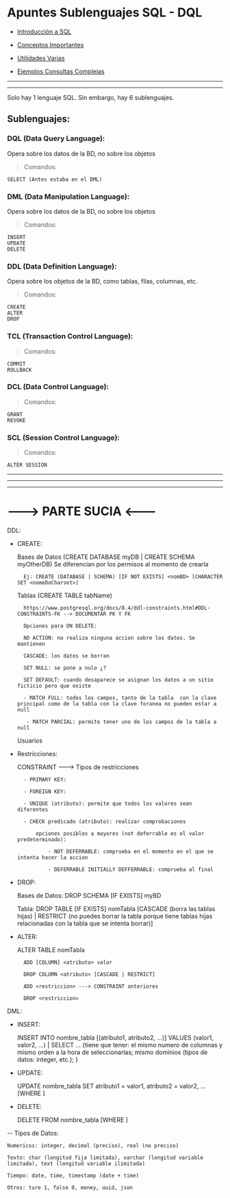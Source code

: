 
# Apuntes Sublenguajes SQL - DQL

 - [Introducción a SQL](#introducción-a-sql)
 
 - [Conceptos Importantes](#conceptos-importantes)
 
 - [Utilidades Varias](#utilidades-varias) 
 
 - [Ejemplos Consultas Complejas](#ejemplos-consultas-complejas)

***
***

Solo hay 1 lenguaje SQL. Sin embargo, hay 6 sublenguajes.

## Sublenguajes:

### DQL (Data Query Language):  
      
Opera sobre los datos de la BD, no sobre los objetos

> Comandos:
		
	SELECT (Antes estaba en el DML)

### DML (Data Manipulation Language):

Opera sobre los datos de la BD, no sobre los objetos

> Comandos:

	INSERT
	UPDATE
	DELETE

### DDL (Data Definition Language):

Opera sobre los objetos de la BD, como tablas, filas, columnas, etc.

> Comandos:
		
	CREATE
	ALTER
	DROP

### TCL (Transaction Control Language):

> Comandos:

	COMMIT
	ROLLBACK

### DCL (Data Control Language):

> Comandos:
		
	GRANT
	REVOKE

### SCL (Session Control Language):

> Comandos:
		
	ALTER SESSION 

***
***
***

# ---> PARTE SUCIA <---

DDL:

- CREATE: 

	Bases de Datos (CREATE DATABASE myDB | CREATE SCHEMA myOtherDB)
       		     Se diferencian por los permisos al momento de crearla

		Ej: CREATE (DATABASE | SCHEMA) [IF NOT EXISTS] <nomBD> [CHARACTER SET <nomeDoCharset>]

	Tablas (CREATE TABLE tabName)

		https://www.postgresql.org/docs/8.4/ddl-constraints.html#DDL-CONSTRAINTS-FK --> DOCUMENTAR PK Y FK
		
		Opciones para ON DELETE:

		NO ACTION: no realiza ninguna accion sobre los datos. Se mantienen

		CASCADE: los datos se borran

		SET NULL: se pone a nulo ¿?

		SET DEFAULT: cuando desaparece se asignan los datos a un sitio ficticio pero que existe

	    - MATCH FULL: todos los campos, tanto de la tabla  con la clave principal como de la tabla con la clave foranea no pueden estar a null

	     - MATCH PARCIAL: permite tener uno de los campos de la tabla a null

	Usuarios


- Restricciones:

	CONSTRAINT ---> Tipos de restricciones

		- PRIMARY KEY:

		- FOREIGN KEY:
	
		- UNIQUE (atributo): permite que todos los valores sean diferentes

		- CHECK predicado (atributo): realizar comprobaciones

			opciones posibles a mayores (not deferrable es el valor predeterminado):

				- NOT DEFERRABLE: comprueba en el momento en el que se intenta hacer la accion

				- DEFERRABLE INITIALLY DEFFERRABLE: comprueba al final


- DROP:

	Bases de Datos: DROP SCHEMA [IF EXISTS] myBD

	Tabla: DROP TABLE [IF EXISTS] nomTabla [CASCADE (borra las tablas hijas) | RESTRICT (no puedes borrar la tabla porque tiene tablas hijas relacionadas con la tabla que se intenta borrar)]


- ALTER:

	ALTER TABLE nomTabla

		ADD [COLUMN] <atributo> valor

		DROP COLUMN <atributo> [CASCADE | RESTRICT]

		ADD <restriccion> ---> CONSTRAINT anteriores

		DROP <restriccion>
       		    

DML:


- INSERT: 

	INSERT INTO nombre_tabla [(atributo1, atributo2, ...)] VALUES (valor1, valor2, ...) | SELECT ... {tiene que tener: el mismo numero de columnas y mismo orden a la hora de seleccionarlas; mismo dominios (tipos de datos: integer, etc.); }



- UPDATE:

	UPDATE nombre_tabla SET atributo1 = valor1, atributo2 = valor2, ... [WHERE <predicado>]



- DELETE:

	DELETE FROM nombre_tabla [WHERE <predicado>]


-- Tipos de Datos:

	Numericos: integer, decimal (preciso), real (no preciso)

	Texto: char (longitud fija limitada), varchar (longitud variable limitada), text (longitud variable ilimitada)

	Tiempo: date, time, timestamp (date + time)

	Otros: ture 1, false 0, money, uuid, json